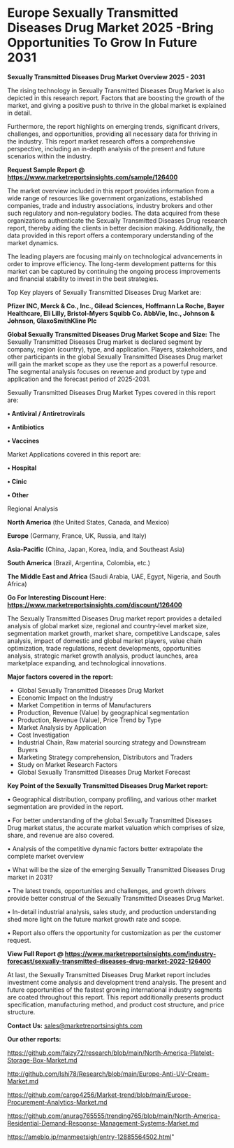  # Europe Sexually Transmitted Diseases Drug Market 2025 -Bring Opportunities To Grow In Future 2031

<Strong> Sexually Transmitted Diseases Drug Market Overview 2025 - 2031</strong>

The rising technology in Sexually Transmitted Diseases Drug Market is also depicted in this research report. Factors that are boosting the growth of the market, and giving a positive push to thrive in the global market is explained in detail.

Furthermore, the report highlights on emerging trends, significant drivers, challenges, and opportunities, providing all necessary data for thriving in the industry. This report market research offers a comprehensive perspective, including an in-depth analysis of the present and future scenarios within the industry.

<strong>Request Sample Report @ <a href=https://www.marketreportsinsights.com/sample/126400>https://www.marketreportsinsights.com/sample/126400</a></strong>

The market overview included in this report provides information from a wide range of resources like government organizations, established companies, trade and industry associations, industry brokers and other such regulatory and non-regulatory bodies. The data acquired from these organizations authenticate the Sexually Transmitted Diseases Drug research report, thereby aiding the clients in better decision making. Additionally, the data provided in this report offers a contemporary understanding of the market dynamics.

The leading players are focusing mainly on technological advancements in order to improve efficiency. The long-term development patterns for this market can be captured by continuing the ongoing process improvements and financial stability to invest in the best strategies.

Top Key players of Sexually Transmitted Diseases Drug Market are:

<strong>Pfizer INC, Merck & Co., Inc., Gilead Sciences, Hoffmann La Roche, Bayer Healthcare, Eli Lilly, Bristol-Myers Squibb Co. AbbVie, Inc., Johnson & Johnson, GlaxoSmithKline Plc</strong>

<strong><b>Global Sexually Transmitted Diseases Drug Market Scope and Size:</b></strong>
The Sexually Transmitted Diseases Drug market is declared segment by company, region (country), type, and application. Players, stakeholders, and other participants in the global Sexually Transmitted Diseases Drug market will gain the market scope as they use the report as a powerful resource. The segmental analysis focuses on revenue and product by type and application and the forecast period of 2025-2031.

Sexually Transmitted Diseases Drug Market Types covered in this report are:

<strong>• Antiviral / Antiretrovirals

• Antibiotics

• Vaccines</strong>

Market Applications covered in this report are:

<strong>• Hospital

• Cinic

• Other</strong> 

Regional Analysis

<strong>North America</strong> (the United States, Canada, and Mexico)

<strong>Europe</strong> (Germany, France, UK, Russia, and Italy)

<strong>Asia-Pacific</strong> (China, Japan, Korea, India, and Southeast Asia)

<strong>South America</strong> (Brazil, Argentina, Colombia, etc.)

<strong>The Middle East and Africa</strong> (Saudi Arabia, UAE, Egypt, Nigeria, and South Africa)

<strong>Go For Interesting Discount Here: <a href=https://www.marketreportsinsights.com/discount/126400>https://www.marketreportsinsights.com/discount/126400</a></strong>

The Sexually Transmitted Diseases Drug market report provides a detailed analysis of global market size, regional and country-level market size, segmentation market growth, market share, competitive Landscape, sales analysis, impact of domestic and global market players, value chain optimization, trade regulations, recent developments, opportunities analysis, strategic market growth analysis, product launches, area marketplace expanding, and technological innovations.

<strong><b>Major factors covered in the report:</b></strong>
<ul>
  <li>Global Sexually Transmitted Diseases Drug Market </li>
  <li>Economic Impact on the Industry</li>
  <li>Market Competition in terms of Manufacturers</li>
  <li>Production, Revenue (Value) by geographical segmentation</li>
  <li>Production, Revenue (Value), Price Trend by Type</li>
  <li>Market Analysis by Application</li>
  <li>Cost Investigation</li>
  <li>Industrial Chain, Raw material sourcing strategy and Downstream Buyers</li>
  <li>Marketing Strategy comprehension, Distributors and Traders</li>
  <li>Study on Market Research Factors</li>
  <li>Global Sexually Transmitted Diseases Drug Market Forecast</li>
</ul>

<strong><b>Key Point of the Sexually Transmitted Diseases Drug Market report:</b></strong>

• Geographical distribution, company profiling, and various other market segmentation are provided in the report.

• For better understanding of the global Sexually Transmitted Diseases Drug market status, the accurate market valuation which comprises of size, share, and revenue are also covered.

• Analysis of the competitive dynamic factors better extrapolate the complete market overview

• What will be the size of the emerging Sexually Transmitted Diseases Drug market in 2031?

• The latest trends, opportunities and challenges, and growth drivers provide better construal of the Sexually Transmitted Diseases Drug Market.

• In-detail industrial analysis, sales study, and production understanding shed more light on the future market growth rate and scope.

• Report also offers the opportunity for customization as per the customer request.

<strong><b>View Full Report @ <a href=https://www.marketreportsinsights.com/industry-forecast/sexually-transmitted-diseases-drug-market-2022-126400>https://www.marketreportsinsights.com/industry-forecast/sexually-transmitted-diseases-drug-market-2022-126400</a></b></strong>


At last, the Sexually Transmitted Diseases Drug Market report includes investment come analysis and development trend analysis. The present and future opportunities of the fastest growing international industry segments are coated throughout this report. This report additionally presents product specification, manufacturing method, and product cost structure, and price structure.

<strong>Contact Us:</strong>
sales@marketreportsinsights.com

<strong>Our other reports:</strong>

<a href=https://github.com/faizy72/research/blob/main/North-America-Platelet-Storage-Box-Market.md>https://github.com/faizy72/research/blob/main/North-America-Platelet-Storage-Box-Market.md</a>

<a href=http://github.com/Ishi78/Research/blob/main/Europe-Anti-UV-Cream-Market.md>http://github.com/Ishi78/Research/blob/main/Europe-Anti-UV-Cream-Market.md</a>

<a href=https://github.com/cargo4256/Market-trend/blob/main/Europe-Procurement-Analytics-Market.md>https://github.com/cargo4256/Market-trend/blob/main/Europe-Procurement-Analytics-Market.md</a>

<a href=https://github.com/anurag765555/trending765/blob/main/North-America-Residential-Demand-Response-Management-Systems-Market.md>https://github.com/anurag765555/trending765/blob/main/North-America-Residential-Demand-Response-Management-Systems-Market.md</a>

<a href=https://ameblo.jp/manmeetsigh/entry-12885564502.html>https://ameblo.jp/manmeetsigh/entry-12885564502.html</a>"
